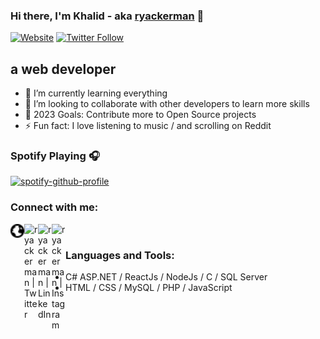 ### Hi there, I'm Khalid - aka [ryackerman][website] 👋

[![Website](https://img.shields.io/badge/khalid--taleb.com-visit-blue)](https://khalidtaleb.netlify.app)
[![Twitter Follow](https://img.shields.io/twitter/follow/ryackerman_?style=social)](https://twitter.com/ryackerman_)

## a web developer

- 🌱 I’m currently learning everything
- 👯 I’m looking to collaborate with other developers to learn more skills
- 🥅 2023 Goals: Contribute more to Open Source projects
- ⚡ Fun fact: I love listening to music / and scrolling on Reddit

### Spotify Playing 🎧

[![spotify-github-profile](https://spotify-github-profile.vercel.app/api/view?uid=pclx6612pkcahclwrw5yosyzz&cover_image=true&theme=default)](https://spotify-github-profile.vercel.app/api/view?uid=pclx6612pkcahclwrw5yosyzz&redirect=true)

### Connect with me:

[<img align="left" alt="ryackerman" width="22px" src="https://raw.githubusercontent.com/iconic/open-iconic/master/svg/globe.svg" />][website]
<!-- [<img align="left" alt="codeSTACKr | YouTube" width="22px" src="https://cdn.jsdelivr.net/npm/simple-icons@v3/icons/youtube.svg" />][youtube] -->
[<img align="left" alt="ryackerman | Twitter" width="22px" src="https://cdn.jsdelivr.net/npm/simple-icons@v3/icons/twitter.svg" />][twitter]
[<img align="left" alt="ryackerman | LinkedIn" width="22px" src="https://cdn.jsdelivr.net/npm/simple-icons@v3/icons/linkedin.svg" />][linkedin]
[<img align="left" alt="ryackerman | Instagram" width="22px" src="https://cdn.jsdelivr.net/npm/simple-icons@v3/icons/instagram.svg" />][instagram]

<br />

### Languages and Tools:

- C# ASP.NET / ReactJs / NodeJs / C / SQL Server
- HTML / CSS / MySQL / PHP / JavaScript 

<br />
<br />

[website]: https://khalidtaleb.netlify.app
[twitter]: https://twitter.com/ryackerman_
[instagram]: https://www.instagram.com/teito_klien/
[linkedin]: https://www.linkedin.com/in/khalid-t/
